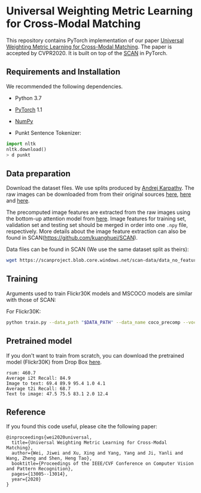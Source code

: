 # Universal Weighting Metric Learning for Cross-Modal Matching
This repository contains PyTorch implementation of our paper [Universal Weighting Metric Learning for Cross-Modal Matching](https://arxiv.org/abs/2010.03403).
The paper is accepted by CVPR2020. It is built on top of the [SCAN](https://github.com/kuanghuei/SCAN) in PyTorch.


## Requirements and Installation
We recommended the following dependencies.

* Python 3.7
* [PyTorch](http://pytorch.org/) 1.1
* [NumPy](http://www.numpy.org/) 

* Punkt Sentence Tokenizer:
```python
import nltk
nltk.download()
> d punkt
```


## Data preparation

Download the dataset files. We use splits produced by [Andrej Karpathy](http://cs.stanford.edu/people/karpathy/deepimagesent/). The raw images can be downloaded from from their original sources [here](http://nlp.cs.illinois.edu/HockenmaierGroup/Framing_Image_Description/KCCA.html), [here](http://shannon.cs.illinois.edu/DenotationGraph/) and [here](http://mscoco.org/).

The precomputed image features are extracted from the raw images using the bottom-up attention model from [here](https://github.com/peteanderson80/bottom-up-attention). Image features for training set, validation set and testing set should be merged in order into one `.npy` file, respectively. More details about the image feature extraction can also be found in SCAN(https://github.com/kuanghuei/SCAN).

Data files can be found in SCAN (We use the same dataset split as theirs):

```bash
wget https://scanproject.blob.core.windows.net/scan-data/data_no_feature.zip
```

## Training
Arguments used to train Flickr30K models and MSCOCO models are similar with those of SCAN:

For Flickr30K:
```bash
python train.py --data_path "$DATA_PATH" --data_name coco_precomp --vocab_path "$VOCAB_PATH" --logger_name runs/coco_scan/log --model_name runs/coco_scan/log --max_violation --bi_gru  --agg_func=Mean --cross_attn=i2t --lambda_softmax=4
```
## Pretrained model
If you don't want to train from scratch, you can download the pretrained model (Flickr30K) from Drop Box [here](https://www.dropbox.com/s/sbnhvoord6blgyv/model_best.pth.tar?dl=0).
```
rsum: 460.7
Average i2t Recall: 84.9
Image to text: 69.4 89.9 95.4 1.0 4.1
Average t2i Recall: 68.7
Text to image: 47.5 75.5 83.1 2.0 12.4
```

## Reference

If you found this code useful, please cite the following paper:
```
@inproceedings{wei2020universal,
  title={Universal Weighting Metric Learning for Cross-Modal Matching},
  author={Wei, Jiwei and Xu, Xing and Yang, Yang and Ji, Yanli and Wang, Zheng and Shen, Heng Tao},
  booktitle={Proceedings of the IEEE/CVF Conference on Computer Vision and Pattern Recognition},
  pages={13005--13014},
  year={2020}
}
```
